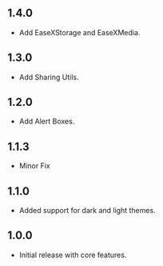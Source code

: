 ## 1.4.0

* Add EaseXStorage and EaseXMedia.

## 1.3.0

* Add Sharing Utils.

## 1.2.0

* Add Alert Boxes.

## 1.1.3

* Minor Fix

## 1.1.0

* Added support for dark and light themes.

## 1.0.0

* Initial release with core features.